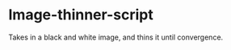 Image-thinner-script
====================

Takes in a black and white image, and thins it until convergence.
